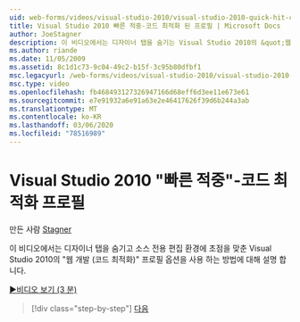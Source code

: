 ```yaml
---
uid: web-forms/videos/visual-studio-2010/visual-studio-2010-quick-hit-code-optimized-profile
title: Visual Studio 2010 빠른 적중-코드 최적화 된 프로필 | Microsoft Docs
author: JoeStagner
description: 이 비디오에서는 디자이너 탭을 숨기는 Visual Studio 2010의 &quot;웹 개발 (코드 최적화)&quot; 프로필 옵션을 사용 하는 방법에 대해 알아봅니다.
ms.author: riande
ms.date: 11/05/2009
ms.assetid: 8c1d1c73-9c04-49c2-b15f-3c95b80dfbf1
msc.legacyurl: /web-forms/videos/visual-studio-2010/visual-studio-2010-quick-hit-code-optimized-profile
msc.type: video
ms.openlocfilehash: fb468493127326947166d68eff6d3ee11e673e61
ms.sourcegitcommit: e7e91932a6e91a63e2e46417626f39d6b244a3ab
ms.translationtype: MT
ms.contentlocale: ko-KR
ms.lasthandoff: 03/06/2020
ms.locfileid: "78516989"
---
```

# <a name="visual-studio-2010-quick-hit---code-optimized-profile"></a>Visual Studio 2010 "빠른 적중"-코드 최적화 프로필

만든 사람 [Stagner](https://github.com/JoeStagner)

이 비디오에서는 디자이너 탭을 숨기고 소스 전용 편집 환경에 초점을 맞춘 Visual Studio 2010의 &quot;웹 개발 (코드 최적화)&quot; 프로필 옵션을 사용 하는 방법에 대해 설명 합니다. 

[&#9654;비디오 보기 (3 분)](https://channel9.msdn.com/Blogs/ASP-NET-Site-Videos/visual-studio-2010-quick-hit-code-optimized-profile)

> [!div class="step-by-step"]
> [다음](visual-studio-2010-quick-hit-code-search-view-hierarchy.md)
